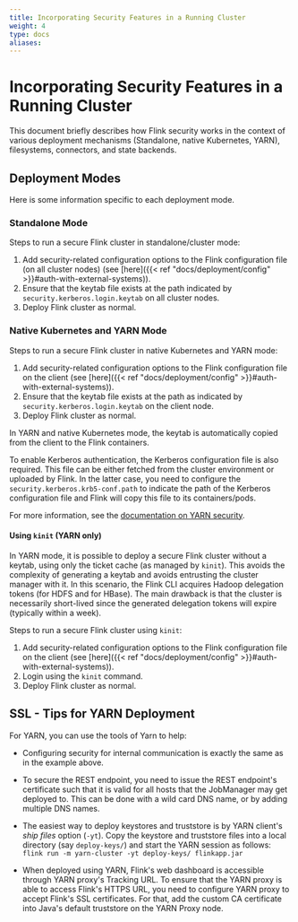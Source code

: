 ```yaml
---
title: Incorporating Security Features in a Running Cluster
weight: 4
type: docs
aliases:
---
```

<!--
Licensed to the Apache Software Foundation (ASF) under one
or more contributor license agreements.  See the NOTICE file
distributed with this work for additional information
regarding copyright ownership.  The ASF licenses this file
to you under the Apache License, Version 2.0 (the
"License"); you may not use this file except in compliance
with the License.  You may obtain a copy of the License at

  http://www.apache.org/licenses/LICENSE-2.0

Unless required by applicable law or agreed to in writing,
software distributed under the License is distributed on an
"AS IS" BASIS, WITHOUT WARRANTIES OR CONDITIONS OF ANY
KIND, either express or implied.  See the License for the
specific language governing permissions and limitations
under the License.
-->

# Incorporating Security Features in a Running Cluster

This document briefly describes how Flink security works in the context of various deployment
mechanisms (Standalone, native Kubernetes, YARN), filesystems, connectors, and state backends.

## Deployment Modes

Here is some information specific to each deployment mode.

### Standalone Mode

Steps to run a secure Flink cluster in standalone/cluster mode:

1. Add security-related configuration options to the Flink configuration file (on all cluster nodes)
   (see [here]({{< ref "docs/deployment/config" >}}#auth-with-external-systems)).
2. Ensure that the keytab file exists at the path indicated by `security.kerberos.login.keytab` on
   all cluster nodes.
3. Deploy Flink cluster as normal.

### Native Kubernetes and YARN Mode

Steps to run a secure Flink cluster in native Kubernetes and YARN mode:

1. Add security-related configuration options to the Flink configuration file on the client
   (see [here]({{< ref "docs/deployment/config" >}}#auth-with-external-systems)).
2. Ensure that the keytab file exists at the path as indicated by `security.kerberos.login.keytab` on
   the client node.
3. Deploy Flink cluster as normal.

In YARN and native Kubernetes mode, the keytab is automatically copied from the client to the Flink
containers.

To enable Kerberos authentication, the Kerberos configuration file is also required. This file can be
either fetched from the cluster environment or uploaded by Flink. In the latter case, you need to
configure the `security.kerberos.krb5-conf.path` to indicate the path of the Kerberos configuration
file and Flink will copy this file to its containers/pods.

For more information, see the [documentation on YARN security](https://github.com/apache/hadoop/blob/trunk/hadoop-yarn-project/hadoop-yarn/hadoop-yarn-site/src/site/markdown/YarnApplicationSecurity.md).

#### Using `kinit` (YARN only)

In YARN mode, it is possible to deploy a secure Flink cluster without a keytab, using only the ticket
cache (as managed by `kinit`). This avoids the complexity of generating a keytab and avoids entrusting
the cluster manager with it. In this scenario, the Flink CLI acquires Hadoop delegation tokens (for
HDFS and for HBase). The main drawback is that the cluster is necessarily short-lived since the generated
delegation tokens will expire (typically within a week).

Steps to run a secure Flink cluster using `kinit`:

1. Add security-related configuration options to the Flink configuration file on the client
   (see [here]({{< ref "docs/deployment/config" >}}#auth-with-external-systems)).
2. Login using the `kinit` command.
3. Deploy Flink cluster as normal.


## SSL - Tips for YARN Deployment

For YARN, you can use the tools of Yarn to help:

- Configuring security for internal communication is exactly the same as in the example above.

- To secure the REST endpoint, you need to issue the REST endpoint's certificate such that it is
  valid for all hosts that the JobManager may get deployed to. This can be done with a wild card
  DNS name, or by adding multiple DNS names.

- The easiest way to deploy keystores and truststore is by YARN client's *ship files* option (`-yt`).
  Copy the keystore and truststore files into a local directory (say `deploy-keys/`) and start the
  YARN session as follows: `flink run -m yarn-cluster -yt deploy-keys/ flinkapp.jar`

- When deployed using YARN, Flink's web dashboard is accessible through YARN proxy's Tracking URL.
  To ensure that the YARN proxy is able to access Flink's HTTPS URL, you need to configure YARN proxy
  to accept Flink's SSL certificates.
  For that, add the custom CA certificate into Java's default truststore on the YARN Proxy node.
